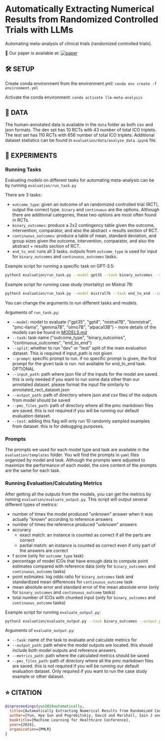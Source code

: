 # Automatically Extracting Numerical Results from Randomized Controlled Trials with LLMs

Automating meta-analysis of clinical trials (randomized controlled trials).

:page_facing_up: Our paper is available at: <a href="https://arxiv.org/abs/2405.01686"><img src="https://img.shields.io/badge/Paper-orange" alt="paper" /></a>

## :hammer_and_wrench: SETUP

Create conda environment from the environment.yml: `conda env create -f environment.yml`

Activate the conda environment: `conda activate llm-meta-analysis`

## :bookmark_tabs: DATA

The human-annotated data is available in the `data` folder as both csv and json formats.
The dev set has 10 RCTs with 43 number of total ICO triplets.
The test set has 110 RCTs with 656 number of total ICO triplets.
Additional dataset statistics can be found in `evaluation/data/analyze_data.ipynb` file.

## :test_tube: EXPERIMENTS

### Running Tasks

Evaluating models on different tasks for automating meta-analysis can be by running `evaluation/run_task.py`

There are 3 tasks:
- `outcome_type`: given an outcome of an randomized controlled trial (RCT), output the correct type. `binary` and `continuous` are the options. Although there are additional categories, these two options are most often found in RCTs.
- `binary_outcomes`: produce a 2x2 contingency table given the outcome, intervention, comparator, and also the abstract + results section of RCT.
- `continuous_outcomes`: produce a table of mean, standard deviation, and group sizes given the outcome, intervention, comparator, and also the abstract + results section of RCT.
- `end_to_end`: runs all 3 tasks. outputs from `outcome_type` is used for input for `binary_outcomes` and `continuous_outcomes` tasks.

Example script for running a specific task on GPT-3.5:
```bash
python3 evaluation/run_task.py --model gpt35 --task binary_outcomes --split test --output_path evaluation/outputs/binary_outcomes
```

Example script for running case study (mortality) on Mistral 7B:
```bash
python3 evaluation/run_task.py --model mistral7b --task end_to_end --input_path evaluation/data/meta_analysis_case_study.json --output_path evaluation/outputs/end_to_end --pmc_files_path evaluation/data/no_attributes_case_study_markdown_files
```

You can change the arguments to run different tasks and models.

Arguments of `run_task.py`:
- `--model`: model to evaluate ("gpt35", "gpt4", "mistral7B", "biomistral", "pmc-llama", "gemma7B", "olmo7B", "alpaca13B") - more details of the models can be found in [MODELS.md](evaluation/models/MODELS.md)
- `--task`: task name ("outcome_type", "binary_outcomes", "continuous_outcomes", "end_to_end")
- `--split`: whether to run "dev" or "test" split of the main evaluation dataset. This is required if input_path is not given
- `--prompt`: specific prompt to run. if no specific prompt is given, the first prompt for the given task is run. not available for end_to_end task. OPTIONAL
- `--input_path`: path where json file of the inputs for the model are saved. this is only needed if you want to run some data other than our annotated dataset. please format the input file similarly to annotated_rect_dataset.json
- `--output_path`: path of directory where json and csv files of the outputs from model should be saved
- `--pmc_files_path`: path of directory where all the pmc markdown files are saved. this is not required if you will be running our default evaluation dataset.
- `--test`: adding this flag will only run 10 randomly sampled examples from dataset. this is for debugging purposes.

### Prompts

The prompts we used for each model type and task are available in the `evaluation/templates` folder.
You will find the prompts in `yaml` files organized by model and task. 
Although the prompts were adjusted to maximize the performance of each model, the core content of the prompts are the same for each task.

### Running Evaluation/Calculating Metrics

After getting all the outputs from the models, you can get the metrics by running `evaluation/evaluate_output.py`. This script will output several different types of metrics:
- number of times the model produced "unknown" answer when it was actually "known" according to reference answers
- number of times the reference produced "unknown" answers
- accuracy
    - exact match: an instance is counted as correct if all the parts are correct
    - partial match: an instance is counted as correct even if only part of the answers are correct
- f score (only for `outcome_type` task)
- percentage of model ICOs that have enough data to compute point estimates compared with reference data (only for `binary_outcomes` and `continuous_outcome` tasks)
- point estimates: log odds ratio for `binary_outcomes` task and standardized mean differences for `continuous_outcome` task
- mean absolute error and standard error of the mean absolute error (only for `binary_outcomes` and `continuous_outcome` tasks)
- total number of ICOs with chunked input (only for `binary_outcomes` and `continuous_outcome` tasks)

Example script for running `evaluate_output.py`:
```bash
python3 evaluation/evaluate_output.py --task binary_outcomes --output_path evaluation/outputs/binary_outcomes/gpt35_binary_outcomes_output_20240208.json --metrics_path evaluation/metrics/binary_outcomes/
```
Arguments of `evaluate_output.py`:
- `--task`: name of the task to evaluate and calculate metrics for
- `--output_path`: path where the model outputs are located. this should include both model outputs and reference answers.
- `--metrics_path`: path where the calculated metrics should be saved
- `--pmc_files_path`: path of directory where all the pmc markdown files are saved. this is not required if you will be running our default evaluation dataset. Only required if you want to run the case study example or other dataset.

## :star: CITATION

```bibtex
@inproceedings{yun2024automatically,
  title={Automatically Extracting Numerical Results from Randomized Controlled Trials with Large Language Models},
  author={Yun, Hye Sun and Pogrebitskiy, David and Marshall, Iain J and Wallace, Byron C},
  booktitle={Machine Learning for Healthcare Conference},
  year={2024},
  organization={PMLR}
}
```